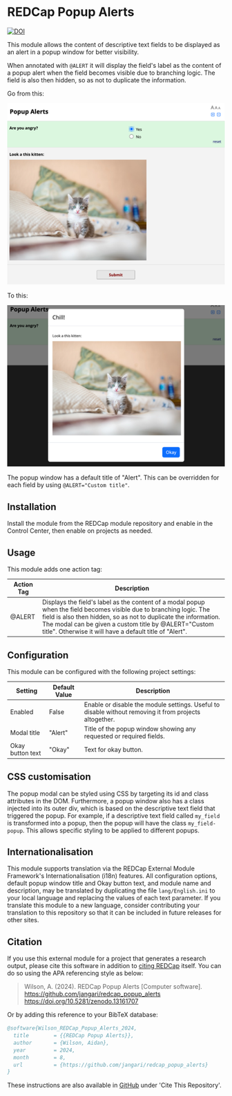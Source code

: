 # REDCap Popup Alerts

[![DOI](https://zenodo.org/badge/DOI/10.5281/zenodo.13161707.svg)](https://doi.org/10.5281/zenodo.13161707)

This module allows the content of descriptive text fields to be displayed as an alert in a popup window for better visibility.

When annotated with `@ALERT` it will display the field's label as the content of a popup alert when the field becomes visible due to branching logic. The field is also then hidden, so as not to duplicate the information.

Go from this:

![without_popup](img/without_popup.png)

To this:

![with_popup](img/with_popup.png)

The popup window has a default title of "Alert". This can be overridden for each field by using `@ALERT="Custom title"`.

## Installation

Install the module from the REDCap module repository and enable in the Control Center, then enable on projects as needed.

## Usage

This module adds one action tag:

| Action Tag | Description |
| --- | --- |
| @ALERT | Displays the field's label as the content of a modal popup when the field becomes visible due to branching logic. The field is also then hidden, so as not to duplicate the information. The modal can be given a custom title by @ALERT="Custom title". Otherwise it will have a default title of "Alert". |

## Configuration

This module can be configured with the following project settings:

| Setting | Default Value | Description |
| --- | --- | --- |
| Enabled | False | Enable or disable the module settings. Useful to disable without removing it from projects altogether. |
| Modal title | "Alert" | Title of the popup window showing any requested or required fields. |
| Okay button text | "Okay" | Text for okay button. |

## CSS customisation

The popup modal can be styled using CSS by targeting its id and class attributes in the DOM. Furthermore, a popup window also has a class injected into its outer div, which is based on the descriptive text field that triggered the popup. For example, if a descriptive text field called `my_field` is transformed into a popup, then the popup will have the class `my_field-popup`. This allows specific styling to be applied to different popups.

## Internationalisation

This module supports translation via the REDCap External Module Framework's Internationalisation (i18n) features. All configuration options, default popup window title and Okay button text, and module name and description, may be translated by duplicating the file `lang/English.ini` to your local language and replacing the values of each text parameter. If you translate this module to a new language, consider contributing your translation to this repository so that it can be included in future releases for other sites.

## Citation

If you use this external module for a project that generates a research output, please cite this software in addition to [citing REDCap](https://projectredcap.org/resources/citations/) itself. You can do so using the APA referencing style as below:

> Wilson, A. (2024). REDCap Popup Alerts [Computer software]. https://github.com/jangari/redcap_popup_alerts https://doi.org/10.5281/zenodo.13161707

Or by adding this reference to your BibTeX database:

```bibtex
@software{Wilson_REDCap_Popup_Alerts_2024,
  title        = {{REDCap Popup Alerts}},
  author       = {Wilson, Aidan},
  year         = 2024,
  month        = 8,
  url          = {https://github.com/jangari/redcap_popup_alerts}
}
```
These instructions are also available in [GitHub](https://github.com/jangari/redcap_popup_alerts/) under 'Cite This Repository'.

